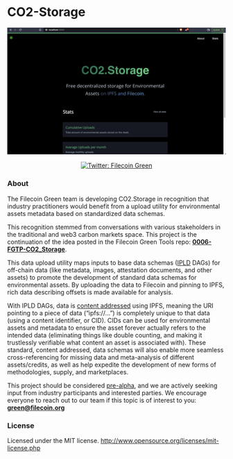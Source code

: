 # CO2-Storage

![CO2.Storage](/co2.storage.png)

<p align="center">
  <a href="https://twitter.com/filecoingreen">
    <img
      alt="Twitter: Filecoin Green"
      src="https://img.shields.io/twitter/follow/filecoingreen.svg?style=social"
      target="_blank"
    />
  </a>
</p>

### About

The Filecoin Green team is developing CO2.Storage in recognition that industry practitioners would benefit from a upload utility for environmental assets metadata based on standardized data schemas.

This recognition stemmed from conversations with various stakeholders in the traditional and web3 carbon markets space. This project is the continuation of the idea posted in the Filecoin Green Tools repo: <a href="https://github.com/protocol/FilecoinGreen-tools/blob/main/0006-FGTP-CO2_Storage.md"><b><u>0006-FGTP-CO2_Storage</u></b></a>.

This data upload utility maps inputs to base data schemas (<a href="https://ipld.io/"><u>IPLD</u></a> DAGs) for off-chain data (like metadata, images, attestation documents, and other assets) to promote the development of standard data schemas for environmental assets. By uploading the data to Filecoin and pinning to IPFS, rich data describing offsets is made available for analysis.

With IPLD DAGs, data is <a href="https://nftschool.dev/concepts/content-addressing"><u>content addressed</u></a> using IPFS, meaning the URI pointing to a piece of data (“ipfs://…”) is completely unique to that data (using a content identifier, or CID). CIDs can be used for environmental assets and metadata to ensure the asset forever actually refers to the intended data (eliminating things like double counting, and making it trustlessly verifiable what content an asset is associated with). These standard, content addressed, data schemas will also enable more seamless cross-referencing for missing data and meta-analysis of different assets/credits, as well as help expedite the development of new forms of methodologies, supply, and marketplaces.

This project should be considered <a href="https://en.wikipedia.org/wiki/Software_release_life_cycle#Pre-alpha"><u>pre-alpha</u></a>, and we are actively seeking input from industry participants and interested parties. We encourage everyone to reach out to our team if this topic is of interest to you: <a href="mailto: green@filecoin.org"><b><u>green@filecoin.org</u></b></a>

### License
Licensed under the MIT license.
http://www.opensource.org/licenses/mit-license.php
